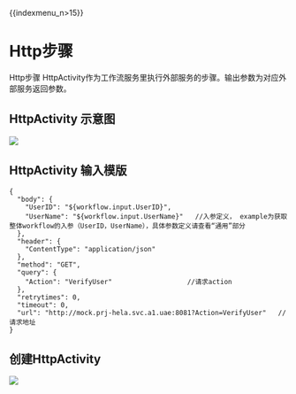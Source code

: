 {{indexmenu_n>15}}

# Http步骤

Http步骤 HttpActivity作为工作流服务里执行外部服务的步骤。输出参数为对应外部服务返回参数。

## HttpActivity 示意图

![](http://stepflow-docs.cn-bj.ufileos.com/http002.png)

## HttpActivity 输入模版

    {
      "body": {
        "UserID": "${workflow.input.UserID}",
        "UserName": "${workflow.input.UserName}"   //入参定义， example为获取整体workflow的入参（UserID，UserName），具体参数定义请查看“通用”部分
      },
      "header": {
        "ContentType": "application/json"
      },
      "method": "GET",
      "query": {
        "Action": "VerifyUser"                   //请求action
      },
      "retrytimes": 0,
      "timeout": 0,
      "url": "http://mock.prj-hela.svc.a1.uae:8081?Action=VerifyUser"   //请求地址
    }

## 创建HttpActivity

![](http://stepflow-docs.cn-bj.ufileos.com/http001.png)

